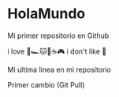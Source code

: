# HolaMundo

Mi primer repositorio en Github

i love 🍔🏎️🐱🐶☕🎮
i don't like 🍰

Mi ultima linea en mi repositorio

Primer cambio (Git Pull)

